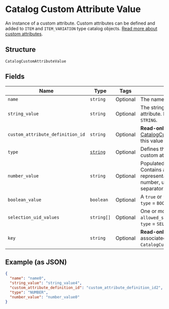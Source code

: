 
# Catalog Custom Attribute Value

An instance of a custom attribute. Custom attributes can be defined and
added to `ITEM` and `ITEM_VARIATION` type catalog objects.
[Read more about custom attributes](https://developer.squareup.com/docs/catalog-api/add-custom-attributes).

## Structure

`CatalogCustomAttributeValue`

## Fields

| Name | Type | Tags | Description |
|  --- | --- | --- | --- |
| `name` | `string` | Optional | The name of the custom attribute. |
| `string_value` | `string` | Optional | The string value of the custom attribute.  Populated if `type` = `STRING`. |
| `custom_attribute_definition_id` | `string` | Optional | __Read-only.__ The id of the [CatalogCustomAttributeDefinition](#type-CatalogCustomAttributeDefinition) this value belongs to. |
| `type` | [`string`](/doc/models/catalog-custom-attribute-definition-type.md) | Optional | Defines the possible types for a custom attribute. |
| `number_value` | `string` | Optional | Populated if `type` = `NUMBER`. Contains a string<br>representation of a decimal number, using a `.` as the decimal separator. |
| `boolean_value` | `boolean` | Optional | A `true` or `false` value. Populated if `type` = `BOOLEAN`. |
| `selection_uid_values` | `string[]` | Optional | One or more choices from `allowed_selections`. Populated if `type` = `SELECTION`. |
| `key` | `string` | Optional | __Read-only.__ A copy of key from the associated `CatalogCustomAttributeDefinition`. |

## Example (as JSON)

```json
{
  "name": "name0",
  "string_value": "string_value4",
  "custom_attribute_definition_id": "custom_attribute_definition_id2",
  "type": "NUMBER",
  "number_value": "number_value0"
}
```

